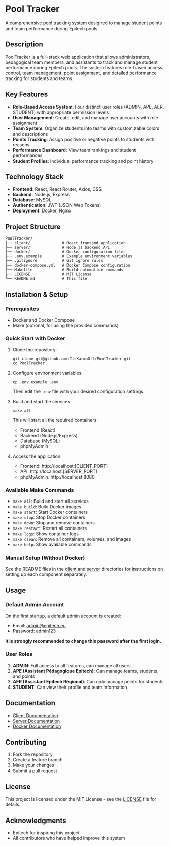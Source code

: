 # Pool Tracker

A comprehensive pool tracking system designed to manage student points and team performance during Epitech pools.

## Description

PoolTracker is a full-stack web application that allows administrators, pedagogical team members, and assistants to track and manage student performance during Epitech pools. The system features role-based access control, team management, point assignment, and detailed performance tracking for students and teams.

## Key Features

- **Role-Based Access System**: Four distinct user roles (ADMIN, APE, AER, STUDENT) with appropriate permission levels
- **User Management**: Create, edit, and manage user accounts with role assignment
- **Team System**: Organize students into teams with customizable colors and descriptions
- **Points Tracking**: Assign positive or negative points to students with reasons
- **Performance Dashboard**: View team rankings and student performances
- **Student Profiles**: Individual performance tracking and point history

## Technology Stack

- **Frontend**: React, React Router, Axios, CSS
- **Backend**: Node.js, Express
- **Database**: MySQL
- **Authentication**: JWT (JSON Web Tokens)
- **Deployment**: Docker, Nginx

## Project Structure

```
PoolTracker/
├── client/              # React frontend application
├── server/              # Node.js backend API
├── docker/              # Docker configuration files
├── .env.example         # Example environment variables
├── .gitignore           # Git ignore rules
├── docker-compose.yml   # Docker Compose configuration
├── Makefile             # Build automation commands
├── LICENSE              # MIT License
└── README.md            # This file
```

## Installation & Setup

### Prerequisites

- Docker and Docker Compose
- Make (optional, for using the provided commands)

### Quick Start with Docker

1. Clone the repository:
   ```
   git clone git@github.com:ItsKarmaOff/PoolTracker.git
   cd PoolTracker
   ```

2. Configure environment variables:
   ```
   cp .env.example .env
   ```
   Then edit the `.env` file with your desired configuration settings.

3. Build and start the services:
   ```
   make all
   ```
   
   This will start all the required containers:
   - Frontend (React)
   - Backend (Node.js/Express)
   - Database (MySQL)
   - phpMyAdmin

4. Access the application:
   - Frontend: http://localhost:[CLIENT_PORT]
   - API: http://localhost:[SERVER_PORT]
   - phpMyAdmin: http://localhost:8080

### Available Make Commands

- `make all`: Build and start all services
- `make build`: Build Docker images
- `make start`: Start Docker containers
- `make stop`: Stop Docker containers
- `make down`: Stop and remove containers
- `make restart`: Restart all containers
- `make logs`: Show container logs
- `make clean`: Remove all containers, volumes, and images
- `make help`: Show available commands

### Manual Setup (Without Docker)

See the README files in the [client](client/README.md) and [server](server/README.md) directories for instructions on setting up each component separately.

## Usage

### Default Admin Account

On the first startup, a default admin account is created:
- Email: admin@epitech.eu
- Password: admin123

**It is strongly recommended to change this password after the first login.**

### User Roles

1. **ADMIN**: Full access to all features, can manage all users
2. **APE (Assistant Pédagogique Epitech)**: Can manage teams, students, and points
3. **AER (Assistant Epitech Régional)**: Can only manage points for students
4. **STUDENT**: Can view their profile and team information

## Documentation

- [Client Documentation](client/README.md)
- [Server Documentation](server/README.md)
- [Docker Documentation](docker/README.md)

## Contributing

1. Fork the repository
2. Create a feature branch
3. Make your changes
4. Submit a pull request

## License

This project is licensed under the MIT License - see the [LICENSE](LICENSE) file for details.

## Acknowledgments

- Epitech for inspiring this project
- All contributors who have helped improve this system